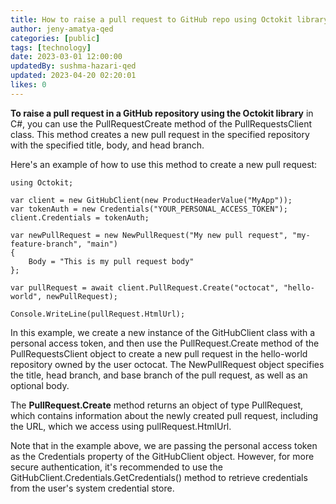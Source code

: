 ```yaml
---
title: How to raise a pull request to GitHub repo using Octokit library
author: jeny-amatya-qed
categories: [public]
tags: [technology]
date: 2023-03-01 12:00:00
updatedBy: sushma-hazari-qed
updated: 2023-04-20 02:20:01
likes: 0
---
```


**To raise a pull request in a GitHub repository using the Octokit library** in C#, you can use the PullRequestCreate method of the PullRequestsClient class. This method creates a new pull request in the specified repository with the specified title, body, and head branch.

Here's an example of how to use this method to create a new pull request:

```
using Octokit;

var client = new GitHubClient(new ProductHeaderValue("MyApp"));
var tokenAuth = new Credentials("YOUR_PERSONAL_ACCESS_TOKEN");
client.Credentials = tokenAuth;

var newPullRequest = new NewPullRequest("My new pull request", "my-feature-branch", "main")
{
    Body = "This is my pull request body"
};

var pullRequest = await client.PullRequest.Create("octocat", "hello-world", newPullRequest);

Console.WriteLine(pullRequest.HtmlUrl);
```

In this example, we create a new instance of the GitHubClient class with a personal access token, and then use the PullRequest.Create method of the PullRequestsClient object to create a new pull request in the hello-world repository owned by the user octocat. The NewPullRequest object specifies the title, head branch, and base branch of the pull request, as well as an optional body.

The **PullRequest.Create** method returns an object of type PullRequest, which contains information about the newly created pull request, including the URL, which we access using pullRequest.HtmlUrl.

Note that in the example above, we are passing the personal access token as the Credentials property of the GitHubClient object. However, for more secure authentication, it's recommended to use the GitHubClient.Credentials.GetCredentials() method to retrieve credentials from the user's system credential store.

